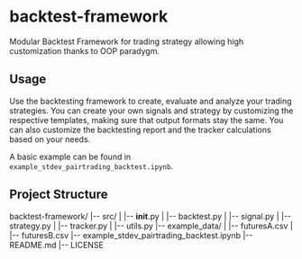 # backtest-framework

Modular Backtest Framework for trading strategy allowing high customization thanks to OOP paradygm.

## Usage

Use the backtesting framework to create, evaluate and analyze your trading strategies.
You can create your own signals and strategy by customizing the respective templates, making sure that output formats stay the same. You can also customize the backtesting report and the tracker calculations based on your needs.

A basic example can be found in `example_stdev_pairtrading_backtest.ipynb`.

## Project Structure

backtest-framework/
|-- src/
|   |-- __init__.py
|   |-- backtest.py
|   |-- signal.py
|   |-- strategy.py
|   |-- tracker.py
|   |-- utils.py
|-- example_data/
|   |-- futuresA.csv
|   |-- futuresB.csv
|-- example_stdev_pairtrading_backtest.ipynb
|-- README.md
|-- LICENSE


